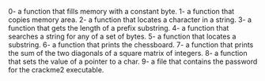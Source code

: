 0- a function that fills memory with a constant byte.
1- a function that copies memory area.
2- a function that locates a character in a string.
3- a function that gets the length of a prefix substring.
4- a function that searches a string for any of a set of bytes.
5- a function that locates a substring.
6- a function that prints the chessboard.
7- a function that prints the sum of the two diagonals of a square matrix of integers.
8- a function that sets the value of a pointer to a char.
9- a file that contains the password for the crackme2 executable.
